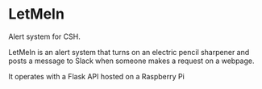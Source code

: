 # LetMeIn
Alert system for CSH.

LetMeIn is an alert system that turns on an electric pencil sharpener and posts a message to Slack when someone makes a request on a webpage.

It operates with a Flask API hosted on a Raspberry Pi
